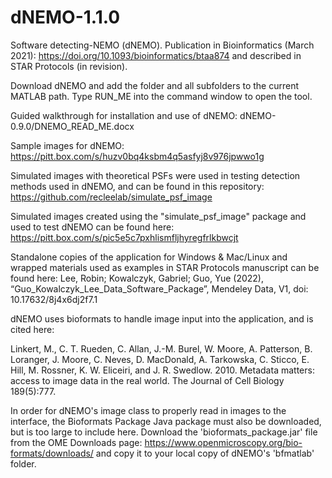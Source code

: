 # dNEMO-1.1.0
Software detecting-NEMO (dNEMO). Publication in Bioinformatics (March 2021): https://doi.org/10.1093/bioinformatics/btaa874 and described in STAR Protocols (in revision).

Download dNEMO and add the folder and all subfolders to the current MATLAB path. Type RUN_ME into the command window to open the tool.

Guided walkthrough for installation and use of dNEMO: dNEMO-0.9.0/DNEMO_READ_ME.docx

Sample images for dNEMO: https://pitt.box.com/s/huzv0bq4ksbm4q5asfyj8v976jpwwo1g

Simulated images with theoretical PSFs were used in testing detection methods used in dNEMO, and can be found in this repository: https://github.com/recleelab/simulate_psf_image

Simulated images created using the "simulate_psf_image" package and used to test dNEMO can be found here: https://pitt.box.com/s/pic5e5c7pxhlismfljhyregfrlkbwcjt

Standalone copies of the application for Windows & Mac/Linux and wrapped materials used as examples in STAR Protocols manuscript can be found here: Lee, Robin; Kowalczyk, Gabriel; Guo, Yue  (2022), “Guo_Kowalczyk_Lee_Data_Software_Package”, Mendeley Data, V1, doi: 10.17632/8j4x6dj2f7.1

dNEMO uses bioformats to handle image input into the application, and is cited here:

Linkert, M., C. T. Rueden, C. Allan, J.-M. Burel, W. Moore, A. Patterson, B. Loranger, J. Moore, C. Neves, D. MacDonald, A. Tarkowska, C. Sticco, E. Hill, M. Rossner, K. W. Eliceiri, and J. R. Swedlow. 2010. Metadata matters: access to image data in the real world. The Journal of Cell Biology 189(5):777.

In order for dNEMO's image class to properly read in images to the interface, the Bioformats Package Java package must also be downloaded, but is too large to include here. Download the 'bioformats_package.jar' file from the OME Downloads page: https://www.openmicroscopy.org/bio-formats/downloads/ and copy it to your local copy of dNEMO's 'bfmatlab' folder.
